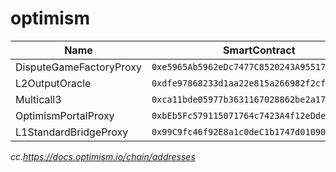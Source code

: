 # optimism
| Name | SmartContract |
|---------|---------|
| DisputeGameFactoryProxy | ```0xe5965Ab5962eDc7477C8520243A95517CD252fA9``` |
| L2OutputOracle | ```0xdfe97868233d1aa22e815a266982f2cf17685a27``` |
| Multicall3 | ```0xca11bde05977b3631167028862be2a173976ca11``` |
| OptimismPortalProxy | ```0xbEb5Fc579115071764c7423A4f12eDde41f106Ed``` |
| L1StandardBridgeProxy | ```0x99C9fc46f92E8a1c0deC1b1747d010903E884bE1``` |

*cc.https://docs.optimism.io/chain/addresses*